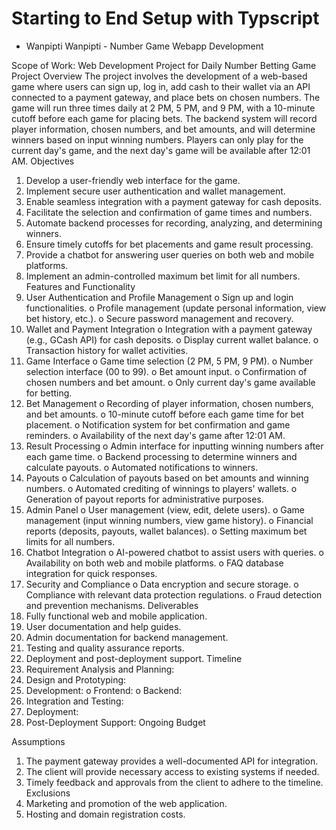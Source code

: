 # Starting to End Setup with Typscript

- Wanpipti
 Wanpipti - Number Game Webapp Development


Scope of Work: Web Development Project for Daily Number Betting Game
Project Overview
The project involves the development of a web-based game where users can sign up, log in, add cash to their wallet via an API connected to a payment gateway, and place bets on chosen numbers. The game will run three times daily at 2 PM, 5 PM, and 9 PM, with a 10-minute cutoff before each game for placing bets. The backend system will record player information, chosen numbers, and bet amounts, and will determine winners based on input winning numbers. Players can only play for the current day's game, and the next day's game will be available after 12:01 AM.
Objectives
1.	Develop a user-friendly web interface for the game.
2.	Implement secure user authentication and wallet management.
3.	Enable seamless integration with a payment gateway for cash deposits.
4.	Facilitate the selection and confirmation of game times and numbers.
5.	Automate backend processes for recording, analyzing, and determining winners.
6.	Ensure timely cutoffs for bet placements and game result processing.
7.	Provide a chatbot for answering user queries on both web and mobile platforms.
8.	Implement an admin-controlled maximum bet limit for all numbers.
Features and Functionality
1.	User Authentication and Profile Management
o	Sign up and login functionalities.
o	Profile management (update personal information, view bet history, etc.).
o	Secure password management and recovery.
2.	Wallet and Payment Integration
o	Integration with a payment gateway (e.g., GCash API) for cash deposits.
o	Display current wallet balance.
o	Transaction history for wallet activities.
3.	Game Interface
o	Game time selection (2 PM, 5 PM, 9 PM).
o	Number selection interface (00 to 99).
o	Bet amount input.
o	Confirmation of chosen numbers and bet amount.
o	Only current day's game available for betting.
4.	Bet Management
o	Recording of player information, chosen numbers, and bet amounts.
o	10-minute cutoff before each game time for bet placement.
o	Notification system for bet confirmation and game reminders.
o	Availability of the next day's game after 12:01 AM.
5.	Result Processing
o	Admin interface for inputting winning numbers after each game time.
o	Backend processing to determine winners and calculate payouts.
o	Automated notifications to winners.
6.	Payouts
o	Calculation of payouts based on bet amounts and winning numbers.
o	Automated crediting of winnings to players' wallets.
o	Generation of payout reports for administrative purposes.
7.	Admin Panel
o	User management (view, edit, delete users).
o	Game management (input winning numbers, view game history).
o	Financial reports (deposits, payouts, wallet balances).
o	Setting maximum bet limits for all numbers.
8.	Chatbot Integration
o	AI-powered chatbot to assist users with queries.
o	Availability on both web and mobile platforms.
o	FAQ database integration for quick responses.
9.	Security and Compliance
o	Data encryption and secure storage.
o	Compliance with relevant data protection regulations.
o	Fraud detection and prevention mechanisms.
Deliverables
1.	Fully functional web and mobile application.
2.	User documentation and help guides.
3.	Admin documentation for backend management.
4.	Testing and quality assurance reports.
5.	Deployment and post-deployment support.
Timeline
1.	Requirement Analysis and Planning: 
2.	Design and Prototyping: 
3.	Development:
o	Frontend: 
o	Backend: 
4.	Integration and Testing: 
5.	Deployment: 
6.	Post-Deployment Support: Ongoing
Budget

Assumptions
1.	The payment gateway provides a well-documented API for integration.
2.	The client will provide necessary access to existing systems if needed.
3.	Timely feedback and approvals from the client to adhere to the timeline.
Exclusions
1.	Marketing and promotion of the web application.
2.	Hosting and domain registration costs.

